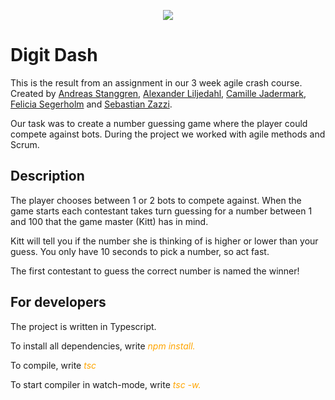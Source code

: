 <p align="center">
  <img src="https://media3.giphy.com/media/Mf6n92vMmdRsymVD9o/giphy.gif" />
</p>
<p align="center">

# Digit Dash

This is the result from an assignment in our 3 week agile crash course.
Created by [Andreas Stanggren](https://github.com/stanggren), [Alexander Liljedahl](https://github.com/supertramps), [Camille Jadermark](https://github.com/camillejustine), [Felicia Segerholm](https://github.com/feliciaseg) and [Sebastian Zazzi](https://github.com/zazzzi).

Our task was to create a number guessing game where the player could compete against bots. During the project we worked with agile methods and Scrum.

## Description

The player chooses between 1 or 2 bots to compete against. When the game starts each contestant takes turn guessing for a number between 1 and 100 that the game master (Kitt) has in mind.

Kitt will tell you if the number she is thinking of is higher or lower than your guess. You only have 10 seconds to pick a number, so act fast.

The first contestant to guess the correct number is named the winner!

## For developers

The project is written in Typescript.

To install all dependencies, write <em style="color: orange">npm install.</em>

To compile, write <em style="color: orange">tsc</em>

To start compiler in watch-mode, write <em style="color: orange">tsc -w.</em>


</p>
